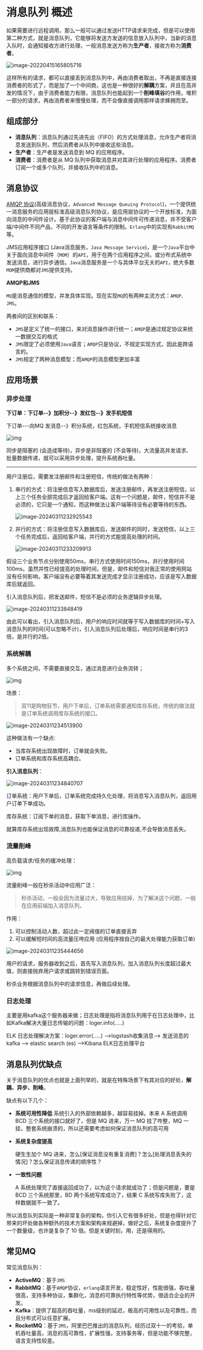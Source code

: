 # 消息队列 概述

如果需要进行远程调用，那么一般可以通过发送HTTP请求来完成，但是可以使用第二种方式，就是消息队列，它能够将发送方发送的信息放入队列中，当新的消息入队时，会通知接收方进行处理，一般消息发送方称为**生产者**，接收方称为**消费者**。

![image-20220415165805716](https://fastly.jsdelivr.net/gh/LetengZzz/img/java/mq/202412100021974.jpeg)

这样所有的请求，都可以直接丢到消息队列中，再由消费者取出，不再是直接连接消费者的形式了，而是加了一个中间商，这也是一种很好的**解耦**方案，并且在高并发的情况下，由于消费者能力有限，消息队列也能起到一个**削峰填谷**的作用，堆积一部分的请求，再由消费者来慢慢处理，而不会像直接调用那样请求蜂拥而至。

## 组成部分

- **消息队列**：消息队列通过先进先出（FIFO）的方式处理消息，允许生产者将消息发送到队列，然后消费者从队列中接收这些消息。
- **生产者**：生产者是发送消息到 MQ 的应用程序。
- **消费者**：消费者是从 MQ 队列中获取消息并对其进行处理的应用程序。消费者订阅一个或多个队列，并接收队列中的消息。

## 消息协议

[AMQP 协议](http://www.amqp.org)(高级消息协议，`Advanced Message Queuing Protocol`)，一个提供统一消息服务的应用层标准高级消息队列协议，是应用层协议的一个开放标准，为面向消息的中间件设计。基于此协议的客户端与消息中间件可传递消息，并不受客户端/中间件不同产品，不同的开发语言等条件的限制。`Erlang`中的实现有`RabbitMQ`等。

JMS应用程序接口 (Java消息服务，`Java Message Service`)，是一个`Java`平台中关于面向消息中间件（`MOM`）的`API`，用于在两个应用程序之间，或分布式系统中发送消息，进行异步通信。`Java`消息服务是一个与具体平台无关的`API`，绝大多数`MOM`提供商都对`JMS`提供支持。

**AMQP和JMS**

`MQ`是消息通信的模型，并发具体实现。现在实现`MQ`的有两种主流方式：`AMQP、JMS`。

两者间的区别和联系：

- `JMS`是定义了统一的接口，来对消息操作进行统一；`AMQP`是通过规定协议来统一数据交互的格式
- `JMS`限定了必须使用`Java`语言；`AMQP`只是协议，不规定实现方式，因此是跨语言的。
- `JMS`规定了两种消息模型；而`AMQP`的消息模型更加丰富

## 应用场景

### 异步处理

**下订单：下订单--》加积分--》发红包--》发手机短信**

下订单---向MQ 发消息--》积分系统，红包系统，手机短信系统接收消息

![img](https://fastly.jsdelivr.net/gh/LetengZzz/img/java/mq/202412100021798.jpeg) 

同步是阻塞的 (会造成等待)，异步是非阻塞的 (不会等待)，大流量高并发请求、批量数据传递，就可以采用异步处理，提升系统吞吐量。
****

用户注册后，需要发注册邮件和注册短信，传统的做法有两种：

1. 串行的方式：将注册信息写入数据库后，发送注册邮件，再发送注册短信，以上三个任务全部完成后才返回给客户端。这有一个问题是，邮件，短信并不是必须的，它只是一个通知，而这种做法让客户端等待没有必要等待的东西。

   ![image-20240311232925543](https://fastly.jsdelivr.net/gh/LetengZzz/img/java/mq/202412100021660.png)

2. 并行的方式：将注册信息写入数据库后，发送邮件的同时，发送短信，以上三个任务完成后，返回给客户端，并行的方式能提高处理的时间。

   ![image-20240311233209913](https://fastly.jsdelivr.net/gh/LetengZzz/img/java/mq/202412100021876.png)

假设三个业务节点分别使用50ms，串行方式使用时间150ms，并行使用时间100ms。虽然并性已经提高的处理时间，但是，邮件和短信对我正常的使用网站没有任何影响，客户端没有必要等着其发送完成才显示注册成功，应该是写入数据库后就返回。

引入消息队列后，把发送邮件，短信不是必须的业务逻辑异步处理。

![image-20240311233848419](https://fastly.jsdelivr.net/gh/LetengZzz/img/java/mq/202412100021553.png)

由此可以看出，引入消息队列后，用户的响应时间就等于写入数据库的时间+写入消息队列的时间(可以忽略不计)，引入消息队列后处理后，响应时间是串行的3倍，是并行的2倍。

### 系统解耦

多个系统之间，不需要直接交互，通过消息进行业务流转；

![img](https://fastly.jsdelivr.net/gh/LetengZzz/img/java/mq/202412100021712.jpeg)

场景：

> 双11是购物狂节，用户下单后，订单系统需要通知库存系统，传统的做法就是订单系统调用库存系统的接口。

![image-20240311234513900](https://fastly.jsdelivr.net/gh/LetengZzz/img/java/mq/202412100022960.png)

这种做法有一个缺点:

- 当库存系统出现故障时，订单就会失败。
- 订单系统和库存系统高耦合。

**引入消息队列**：

![image-20240311234840707](https://fastly.jsdelivr.net/gh/LetengZzz/img/java/mq/202412100022869.png)

订单系统：用户下单后，订单系统完成持久化处理，将消息写入消息队列，返回用户订单下单成功。

库存系统：订阅下单的消息，获取下单消息，进行库操作。

就算库存系统出现故障,消息队列也能保证消息的可靠投递,不会导致消息丢失。 

### 流量削峰

高负载请求/任务的缓冲处理：

![img](https://fastly.jsdelivr.net/gh/LetengZzz/img/java/mq/202412100021155.jpeg)

流量削峰一般在秒杀活动中应用广泛：

> 秒杀活动，一般会因为流量过大，导致应用挂掉，为了解决这个问题，一般在应用前端加入消息队列。

作用：

1. 可以控制活动人数，超过此一定阀值的订单直接丢弃
2. 可以缓解短时间的高流量压垮应用 (应用程序按自己的最大处理能力获取订单)

![image-20240311235444656](https://fastly.jsdelivr.net/gh/LetengZzz/img/java/mq/202412100021530.png)

用户的请求，服务器收到之后，首先写入消息队列，加入消息队列长度超过最大值，则直接抛弃用户请求或跳转到错误页面。

秒杀业务根据消息队列中的请求信息，再做后续处理。 

### 日志处理 

主要是用kafka这个服务器来做；日志处理是指将消息队列用于在日志处理中，比如Kafka解决大量日志传输的问题：loger.info(.....)

ELK 日志处理解决方案：loger.error(.....) -->logstash收集消息--> 发送消息的kafka --> elastic search (es) -->Kibana ELK日志处理平台

## 消息队列优缺点

关于消息队列的优点也就是上面列举的，就是在特殊场景下有其对应的好处，**解耦、异步、削峰**。

缺点有以下几个：

- **系统可用性降低**
  系统引入的外部依赖越多，越容易挂掉。本来 A 系统调用 BCD 三个系统的接口就好了，但是 MQ 进来，万一 MQ 挂了咋整，MQ 一挂，整套系统崩溃的，所以还需要考虑如何保证消息队列的高可用

- **系统复杂度提高**

  硬生生加个 MQ 进来，怎么[保证消息没有重复消费]？怎么[处理消息丢失的情况]？怎么保证消息传递的顺序性？

- **一致性问题**

  A 系统处理完了直接返回成功了，以为这个请求就成功了；但是问题是，要是 BCD 三个系统那里，BD 两个系统写库成功了，结果 C 系统写库失败了，这样数据就不一致了。

所以消息队列实际是一种非常复杂的架构，你引入它有很多好处，但是也得针对它带来的坏处做各种额外的技术方案和架构来规避掉，做好之后，系统复杂度提升了一个数量级，也许是复杂了 10 倍。但是关键时刻，用，还是得用的。

## 常见MQ

常见消息队列：

* **ActiveMQ**：基于`JMS`
* **RabbitMQ**：基于`AMQP`协议，`erlang`语言开发，稳定性好，性能很强，吞吐量很高，支持多种协议，集群化，消息的可靠执行特性等优势，很适合企业的开发。
* **Kafka**：提供了超高的吞吐量，ms级别的延迟，极高的可用性以及可靠性，而且分布式可以任意扩展。
* **RocketMQ**：基于`JMS`，阿里巴巴推出的消息队列，经历过双十一的考验，单机吞吐量高，消息的高可靠性，扩展性强，支持事务等，但是功能不够完整，语言支持性较差。
